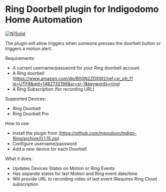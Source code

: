 # Ring Doorbell plugin for Indigodomo Home Automation

[![N|Solid](http://forums.indigodomo.com/static/www/images/wordmark.png)](http://indigodomo.com)

The plugin will allow triggers when someone presses the doorbell button or triggers a motion alert.

Requirements:
  - A current username/password for your Ring doorbell account
  - A Ring doorbell (https://www.amazon.com/dp/B00N2ZDXW2/ref=sr_ph_1?ie=UTF8&qid=1482732196&sr=sr-1&keywords=ring)
  - A Ring Subscription (for recording URL)

Supported Devices:
  - Ring Doorbell
  - Ring Doorbell Pro

How to use:
  - Install the plugin from (https://github.com/mpoulson/Indigo-Ring/archive/0.1.15.zip)
  - Configure username/password
  - Add a new device for each Doorbell

What it does:
  - Updates Devices States on Motion or Ring Events 
  - Has separate states for last Motion and Ring event date/time
  - Will provide URL to recording video of last event (Requires Ring Cloud subscription
